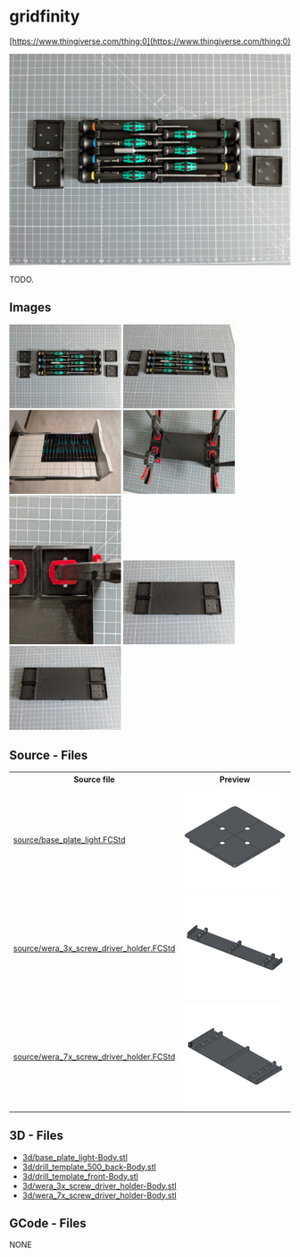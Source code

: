 # gridfinity

[https://www.thingiverse.com/thing:0](https://www.thingiverse.com/thing:0)


![thumbnail image](img/poc_0.jpg)


TODO.

## Images
[<img src="img/poc_0.jpg" alt="img/poc_0.jpg" width="200"/>](img/poc_0.jpg)
[<img src="img/poc_1.jpg" alt="img/poc_1.jpg" width="200"/>](img/poc_1.jpg)
[<img src="img/poc_2.jpg" alt="img/poc_2.jpg" width="200"/>](img/poc_2.jpg)
[<img src="img/poc_3.jpg" alt="img/poc_3.jpg" width="200"/>](img/poc_3.jpg)
[<img src="img/poc_4.jpg" alt="img/poc_4.jpg" width="200"/>](img/poc_4.jpg)
[<img src="img/poc_5.jpg" alt="img/poc_5.jpg" width="200"/>](img/poc_5.jpg)
[<img src="img/poc_6.jpg" alt="img/poc_6.jpg" width="200"/>](img/poc_6.jpg)

## Source - Files

<table>
  <tr>
    <th>Source file</th>
    <th>Preview</th>
  </tr>
  <tr>
    <td>
        <a href="source/base_plate_light.FCStd">source/base_plate_light.FCStd</a>
    </td>
    <td>
        <img src="img/previews/base_plate_light.png" alt="img/previews/base_plate_light.png" width="200"/>
    </td>
  </tr>
  <tr>
    <td>
        <a href="source/wera_3x_screw_driver_holder.FCStd">source/wera_3x_screw_driver_holder.FCStd</a>
    </td>
    <td>
        <img src="img/previews/wera_3x_screw_driver_holder.png" alt="img/previews/wera_3x_screw_driver_holder.png" width="200"/>
    </td>
  </tr>
  <tr>
    <td>
        <a href="source/wera_7x_screw_driver_holder.FCStd">source/wera_7x_screw_driver_holder.FCStd</a>
    </td>
    <td>
        <img src="img/previews/wera_7x_screw_driver_holder.png" alt="img/previews/wera_7x_screw_driver_holder.png" width="200"/>
    </td>
  </tr>
</table>

## 3D - Files
* [3d/base_plate_light-Body.stl](3d/base_plate_light-Body.stl)
* [3d/drill_template_500_back-Body.stl](3d/drill_template_500_back-Body.stl)
* [3d/drill_template_front-Body.stl](3d/drill_template_front-Body.stl)
* [3d/wera_3x_screw_driver_holder-Body.stl](3d/wera_3x_screw_driver_holder-Body.stl)
* [3d/wera_7x_screw_driver_holder-Body.stl](3d/wera_7x_screw_driver_holder-Body.stl)

## GCode - Files
NONE